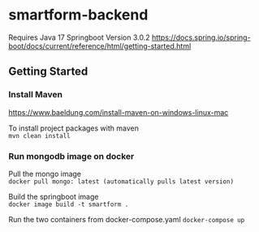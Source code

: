# smartform-backend
Requires Java 17 
Springboot Version 3.0.2
https://docs.spring.io/spring-boot/docs/current/reference/html/getting-started.html

## Getting Started
### Install Maven 
https://www.baeldung.com/install-maven-on-windows-linux-mac

To install project packages with maven <br />
```mvn clean install```

### Run mongodb image on docker <br />

Pull the mongo image <br />
```docker pull mongo: latest (automatically pulls latest version)```<br />

Build the springboot image <br />
```docker image build -t smartform .```

Run the two containers from docker-compose.yaml
```docker-compose up```
